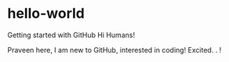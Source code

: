 # hello-world
Getting started with GitHub
Hi Humans!

Praveen here, I am new to GitHub, interested in coding! Excited. . !
